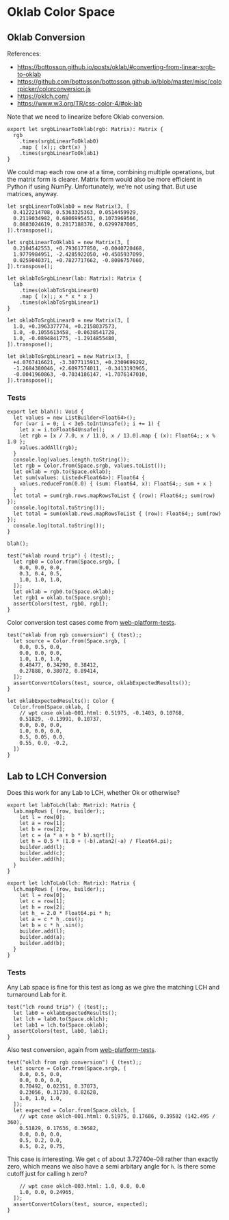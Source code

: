 # Oklab Color Space

## Oklab Conversion

References:

- https://bottosson.github.io/posts/oklab/#converting-from-linear-srgb-to-oklab
- https://github.com/bottosson/bottosson.github.io/blob/master/misc/colorpicker/colorconversion.js
- https://oklch.com/
- https://www.w3.org/TR/css-color-4/#ok-lab

Note that we need to linearize before Oklab conversion.

    export let srgbLinearToOklab(rgb: Matrix): Matrix {
      rgb
        .times(srgbLinearToOklab0)
        .map { (x);; cbrt(x) }
        .times(srgbLinearToOklab1)
    }

We could map each row one at a time, combining multiple operations, but the
matrix form is clearer. Matrix form would also be more efficient in Python if
using NumPy. Unfortunately, we're not using that. But use matrices, anyway.

    let srgbLinearToOklab0 = new Matrix(3, [
      0.4122214708, 0.5363325363, 0.0514459929,
      0.2119034982, 0.6806995451, 0.1073969566,
      0.0883024619, 0.2817188376, 0.6299787005,
    ]).transpose();

    let srgbLinearToOklab1 = new Matrix(3, [
      0.2104542553, +0.7936177850, -0.0040720468,
      1.9779984951, -2.4285922050, +0.4505937099,
      0.0259040371, +0.7827717662, -0.8086757660,
    ]).transpose();

    let oklabToSrgbLinear(lab: Matrix): Matrix {
      lab
        .times(oklabToSrgbLinear0)
        .map { (x);; x * x * x }
        .times(oklabToSrgbLinear1)
    }

    let oklabToSrgbLinear0 = new Matrix(3, [
      1.0, +0.3963377774, +0.2158037573,
      1.0, -0.1055613458, -0.0638541728,
      1.0, -0.0894841775, -1.2914855480,
    ]).transpose();

    let oklabToSrgbLinear1 = new Matrix(3, [
      +4.0767416621, -3.3077115913, +0.2309699292,
      -1.2684380046, +2.6097574011, -0.3413193965,
      -0.0041960863, -0.7034186147, +1.7076147010,
    ]).transpose();

### Tests

    export let blah(): Void {
      let values = new ListBuilder<Float64>();
      for (var i = 0; i < 3e5.toIntUnsafe(); i += 1) {
        let x = i.toFloat64Unsafe();
        let rgb = [x / 7.0, x / 11.0, x / 13.0].map { (x): Float64;; x % 1.0 };
        values.addAll(rgb);
      }
      console.log(values.length.toString());
      let rgb = Color.from(Space.srgb, values.toList());
      let oklab = rgb.to(Space.oklab);
      let sum(values: Listed<Float64>): Float64 {
        values.reduceFrom(0.0) { (sum: Float64, x): Float64;; sum + x }
      }
      let total = sum(rgb.rows.mapRowsToList { (row): Float64;; sum(row) });
      console.log(total.toString());
      let total = sum(oklab.rows.mapRowsToList { (row): Float64;; sum(row) });
      console.log(total.toString());
    }

    blah();

    test("oklab round trip") { (test);;
      let rgb0 = Color.from(Space.srgb, [
        0.0, 0.0, 0.0,
        0.3, 0.4, 0.5,
        1.0, 1.0, 1.0,
      ]);
      let oklab = rgb0.to(Space.oklab);
      let rgb1 = oklab.to(Space.srgb);
      assertColors(test, rgb0, rgb1);
    }

Color conversion test cases come from [web-platform-tests][CssColorTests].

    test("oklab from rgb conversion") { (test);;
      let source = Color.from(Space.srgb, [
        0.0, 0.5, 0.0,
        0.0, 0.0, 0.0,
        1.0, 1.0, 1.0,
        0.48477, 0.34290, 0.38412,
        0.27888, 0.38072, 0.89414,
      ]);
      assertConvertColors(test, source, oklabExpectedResults());
    }

    let oklabExpectedResults(): Color {
      Color.from(Space.oklab, [
        // wpt case oklab-001.html: 0.51975, -0.1403, 0.10768,
        0.51829, -0.13991, 0.10737,
        0.0, 0.0, 0.0,
        1.0, 0.0, 0.0,
        0.5, 0.05, 0.0,
        0.55, 0.0, -0.2,
      ])      
    }

## Lab to LCH Conversion

Does this work for any Lab to LCH, whether Ok or otherwise?

    export let labToLch(lab: Matrix): Matrix {
      lab.mapRows { (row, builder);;
        let l = row[0];
        let a = row[1];
        let b = row[2];
        let c = (a * a + b * b).sqrt();
        let h = 0.5 * (1.0 + (-b).atan2(-a) / Float64.pi);
        builder.add(l);
        builder.add(c);
        builder.add(h);
      }
    }

    export let lchToLab(lch: Matrix): Matrix {
      lch.mapRows { (row, builder);;
        let l = row[0];
        let c = row[1];
        let h = row[2];
        let h_ = 2.0 * Float64.pi * h;
        let a = c * h_.cos();
        let b = c * h_.sin();
        builder.add(l);
        builder.add(a);
        builder.add(b);
      }
    }

### Tests

Any Lab space is fine for this test as long as we give the matching LCH and
turnaround Lab for it.

    test("lch round trip") { (test);;
      let lab0 = oklabExpectedResults();
      let lch = lab0.to(Space.oklch);
      let lab1 = lch.to(Space.oklab);
      assertColors(test, lab0, lab1);
    }

Also test conversion, again from [web-platform-tests][CssColorTests].

    test("oklch from rgb conversion") { (test);;
      let source = Color.from(Space.srgb, [
        0.0, 0.5, 0.0,
        0.0, 0.0, 0.0,
        0.70492, 0.02351, 0.37073,
        0.23056, 0.31730, 0.82628,
        1.0, 1.0, 1.0,
      ]);
      let expected = Color.from(Space.oklch, [
        // wpt case oklch-001.html: 0.51975, 0.17686, 0.39582 (142.495 / 360),
        0.51829, 0.17636, 0.39582,
        0.0, 0.0, 0.0,
        0.5, 0.2, 0.0,
        0.5, 0.2, 0.75,

This case is interesting. We get `c` of about 3.72740e-08 rather than exactly
zero, which means we also have a semi arbitary angle for `h`. Is there some
cutoff just for calling `h` zero?

        // wpt case oklch-003.html: 1.0, 0.0, 0.0
        1.0, 0.0, 0.24965,
      ]);
      assertConvertColors(test, source, expected);
    }

[CssColorTests]: https://github.com/web-platform-tests/wpt/tree/master/css/css-color
